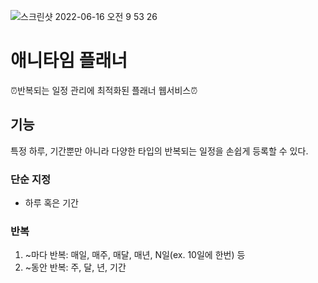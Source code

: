 ![스크린샷 2022-06-16 오전 9 53 26](https://user-images.githubusercontent.com/73920174/173968115-b9eb50ec-f356-45bd-9111-49b0d366fdb9.png)

# 애니타임 플래너
⏰반복되는 일정 관리에 최적화된 플래너 웹서비스⏰

## 기능
특정 하루, 기간뿐만 아니라 다양한 타입의 반복되는 일정을 손쉽게 등록할 수 있다.

### 단순 지정
- 하루 혹은 기간

### 반복
1. ~마다 반복: 매일, 매주, 매달, 매년, N일(ex. 10일에 한번) 등
2. ~동안 반복: 주, 달, 년, 기간
